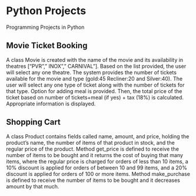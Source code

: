 # Python Projects
Programming Projects in Python

## Movie Ticket Booking
A class Movie is created with the name of the movie and its availability in theatres [“PVR”,” INOX”,” CARNIVAL”]. Based on the list provided, the user will select any one 
theatre. The system provides the number of tickets available for the movie and type (gold:45 Recliner:20 and Silver:40). The user will select any 
one type of ticket along with the number of tickets for that type. Option for adding meal is provided. Then, the total price of the ticket based on number of tickets+meal 
(if yes) + tax (18%) is calculated. Appropriate information is displayed.

## Shopping Cart
A class Product contains fields called name, amount, and price, holding the product’s name, the number of items of that product in stock, and the regular price of the product. 
Method get_price is defined to receive the number of items to be bought and it returns the cost of buying that many items, where the regular price is charged 
for orders of less than 10 items, a 10% discount is applied for orders of between 10 and 99 items, and a 20% discount is applied for orders of 100 or more items. 
Method make_purchase is defined to receive the number of items to be bought and it decreases amount by that much.

